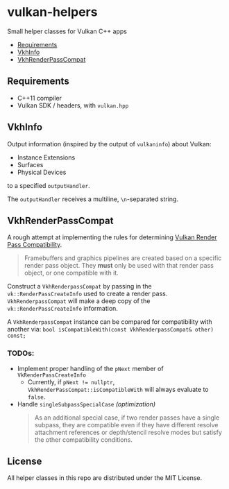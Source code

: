 # vulkan-helpers
Small helper classes for Vulkan C++ apps

- [Requirements](#requirements)
- [VkhInfo](#vkhinfo)
- [VkhRenderPassCompat](#vkhrenderpasscompat)

## Requirements
- C++11 compiler
- Vulkan SDK / headers, with `vulkan.hpp`

## VkhInfo

Output information (inspired by the output of `vulkaninfo`) about Vulkan:
- Instance Extensions
- Surfaces
- Physical Devices

to a specified `outputHandler`.

The `outputHandler` receives a multiline, `\n`-separated string.

## VkhRenderPassCompat

A rough attempt at implementing the rules for determining [Vulkan Render Pass Compatibility](https://www.khronos.org/registry/vulkan/specs/1.1-extensions/html/vkspec.html#renderpass-compatibility).

> Framebuffers and graphics pipelines are created based on a specific render pass object. They **must** only be used with that render pass object, or one compatible with it.

Construct a `VkhRenderpassCompat` by passing in the `vk::RenderPassCreateInfo` used to create
a render pass. `VkhRenderpassCompat` will make a deep copy of the `vk::RenderPassCreateInfo`
information.

A `VkhRenderpassCompat` instance can be compared for compatibility with another via:
`bool isCompatibleWith(const VkhRenderpassCompat& other) const;`

### TODOs:
- Implement proper handling of the `pNext` member of `VkRenderPassCreateInfo`
   - Currently, if `pNext != nullptr`, `VkhRenderPassCompat::isCompatibleWith` will always evaluate to `false`.
- Handle `singleSubpassSpecialCase` _(optimization)_
   > As an additional special case, if two render passes have a single subpass, they are compatible even if they have different resolve attachment references or depth/stencil resolve modes but satisfy the other compatibility conditions.

## License

All helper classes in this repo are distributed under the MIT License.
